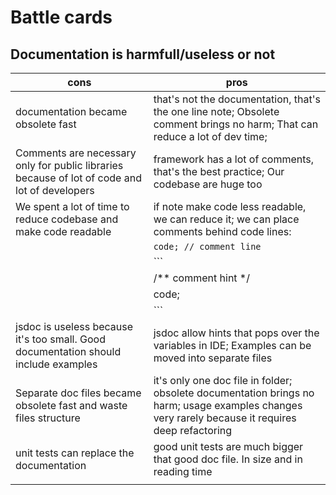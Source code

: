 # Battle cards


## Documentation is harmfull/useless or not

| cons |  pros|
| --- | --- |
| documentation became obsolete fast | that's not the documentation, that's the one line note; Obsolete comment brings no harm; That can reduce a lot of dev time; |
| Comments are necessary only for public libraries because of lot of code and lot of developers | framework has a lot of comments, that's the best practice; Our codebase are huge too |
| We spent a lot of time to reduce codebase and make code readable | if note make code less readable, we can reduce it; we can place comments behind code lines: |
|	|	`code; // comment line` |
|	|	``` |
|	|	/** comment hint */ |
|	|	code; |
|	|	``` |
| jsdoc is useless because it's too small. Good documentation should include examples | jsdoc allow hints that pops over the variables in IDE; Examples can be moved into separate files |
| Separate doc files became obsolete fast and waste files structure | it's only one doc file in folder; obsolete documentation brings no harm; usage examples changes very rarely because it requires deep refactoring |
| unit tests can replace the documentation | good unit tests are much bigger that good doc file. In size and in reading time |
|	|	|
